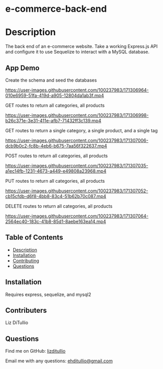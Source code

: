 # e-commerce-back-end


# Description
The back end of an e-commerce website. Take a working Express.js API and configure it to use Sequelize to interact with a MySQL database.

## App Demo

Create the schema and seed the databases

https://user-images.githubusercontent.com/100237983/171306964-010e6959-51fa-419d-a905-12804da1ab3f.mp4

GET routes to return all categories, all products

https://user-images.githubusercontent.com/100237983/171306998-b26c371e-3e31-411e-afb7-71432ff3c139.mp4


GET routes to return a single category, a single product, and a single tag

https://user-images.githubusercontent.com/100237983/171307006-dcb9b0c2-fc8b-4eb6-b675-7aa56f322637.mp4


POST routes to return all categories, all products

https://user-images.githubusercontent.com/100237983/171307035-a1ec14fb-1231-4673-a449-e49808a23968.mp4


PUT routes to return all categories, all products

https://user-images.githubusercontent.com/100237983/171307052-cb15cfdb-d6f8-4bb8-83c4-51b62b70c087.mp4


DELETE routes to return all categories, all products

https://user-images.githubusercontent.com/100237983/171307064-2564ec40-183c-41b8-85d1-8aebe163ea14.mp4



  ## Table of Contents
  - [Description](#description)
  - [Installation](#installation)
  - [Contributing](#contributing)
  - [Questions](#questions)

  ## Installation
Requires express, sequelize, and mysql2

  ## Contributers 
 Liz DiTullio

  ## Questions
  
 Find me on GitHub: [lizditullio](https://github.com/lizditullio)
 
  Email me with any questions: ehditullio@gmail.com
  
 

